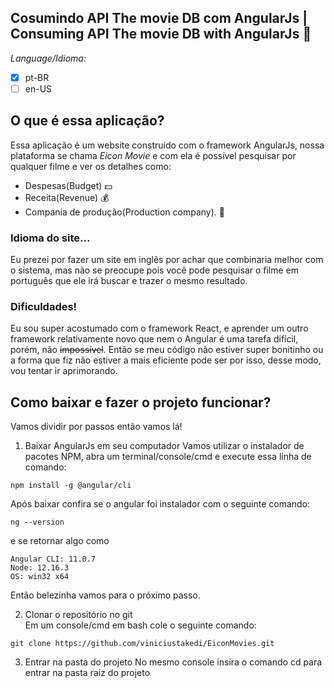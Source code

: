## Cosumindo API The movie DB com AngularJs | Consuming API The movie DB with AngularJs :mount_fuji:
 *Language/Idioma:*
 - [x] pt-BR
-  [ ] en-US

## O que é essa aplicação? 
Essa aplicação é um website construido com o framework AngularJs, nossa plataforma se chama *Eicon Movie* e com ela é possível pesquisar por qualquer filme e ver os detalhes como:
- Despesas(Budget) :dollar:
- Receita(Revenue) :moneybag:
- Compania de produção(Production company). :office:

### Idioma do site...
Eu prezei por fazer um site em inglês por achar que combinaria melhor com o sistema, mas não se preocupe pois você pode pesquisar o filme em português que ele irá buscar e trazer o mesmo resultado.  

### Dificuldades!
Eu sou super acostumado com o framework React, e aprender um outro framework relativamente novo que nem o Angular é uma tarefa difícil, porém, não ~~impossível~~. Então se meu código não estiver super bonitinho ou a forma que fiz não estiver a mais eficiente pode ser por isso, desse modo, vou tentar ir aprimorando.

## Como baixar e fazer o projeto funcionar?
Vamos dividir por passos então vamos lá!
1. Baixar AngularJs em seu computador
Vamos utilizar o instalador de pacotes NPM, abra um terminal/console/cmd e execute essa linha de comando:
```
npm install -g @angular/cli
```
Após baixar confira se o angular foi instalador com o seguinte comando:
```
ng --version
````
e se retornar algo como
```
Angular CLI: 11.0.7
Node: 12.16.3
OS: win32 x64
```
Então belezinha vamos para o próximo passo.

2. Clonar o repositório no git	  
Em um console/cmd em bash cole o seguinte comando: 
```
git clone https://github.com/viniciustakedi/EiconMovies.git
```
3. Entrar na pasta do projeto
No mesmo console insira o comando cd para entrar na pasta raiz do projeto

